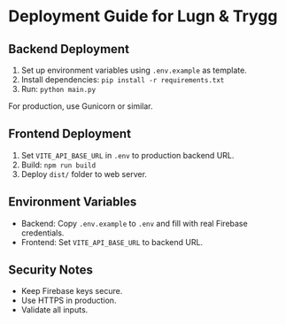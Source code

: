 # Deployment Guide for Lugn & Trygg

## Backend Deployment

1. Set up environment variables using `.env.example` as template.
2. Install dependencies: `pip install -r requirements.txt`
3. Run: `python main.py`

For production, use Gunicorn or similar.

## Frontend Deployment

1. Set `VITE_API_BASE_URL` in `.env` to production backend URL.
2. Build: `npm run build`
3. Deploy `dist/` folder to web server.

## Environment Variables

- Backend: Copy `.env.example` to `.env` and fill with real Firebase credentials.
- Frontend: Set `VITE_API_BASE_URL` to backend URL.

## Security Notes

- Keep Firebase keys secure.
- Use HTTPS in production.
- Validate all inputs.